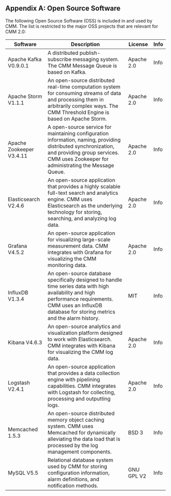 ## Appendix A: Open Source Software

The following Open Source Software (OSS) is included in and used by CMM. The list is restricted
to the major OSS projects that are relevant for CMM 2.0:

| Software              | Description                                   | License | Info |
|-----------------------|-----------------------------------------------|---------|-|
| Apache Kafka V0.9.0.1 | A distributed publish-subscribe messaging system. The CMM Message Queue is based on Kafka. | Apache 2.0 | Info |
| Apache Storm V1.1.1 | An open-source distributed real-time computation system for consuming streams of data and processing them in arbitrarily complex ways. The CMM Threshold Engine is based on Apache Storm. | Apache 2.0 | Info |
| Apache Zookeeper V3.4.11 | A open-source service for maintaining configuration information, naming, providing distributed synchronization, and providing group services. CMM uses Zookeeper for administrating the Message Queue. | Apache 2.0 | Info |
| Elasticsearch V2.4.6 | An open-source application that provides a highly scalable full-text search and analytics engine. CMM uses Elasticsearch as the underlying technology for storing, searching, and analyzing log data. | Apache 2.0 | Info |
| Grafana V4.5.2 | An open-source application for visualizing large-scale measurement data. CMM integrates with Grafana for visualizing the CMM monitoring data. |Apache 2.0 | Info |
| InfluxDB V1.3.4 | An open-source database specifically designed to handle time series data with high availability and high performance requirements. CMM uses an InfluxDB database for storing metrics and the alarm history. | MIT | Info |
| Kibana V4.6.3 | An open-source analytics and visualization platform designed to work with Elasticsearch. CMM integrates with Kibana for visualizing the CMM log data. | Apache 2.0 | Info |
| Logstash V2.4.1 | An open-source application that provides a data collection engine with pipelining capabilities. CMM integrates with Logstash for collecting, processing and outputting logs. | Apache 2.0 | Info |
| Memcached 1.5.3 | An open-source distributed memory object caching system. CMM uses Memcached for dynamically alleviating the data load that is processed by the log management components. | BSD 3 | Info |
| MySQL V5.5 | Relational database system used by CMM for storing configuration information, alarm definitions, and notification methods. | GNU GPL V2 | Info |

